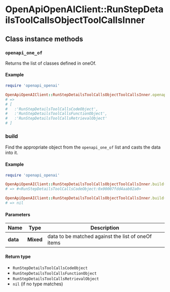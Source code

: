 # OpenApiOpenAIClient::RunStepDetailsToolCallsObjectToolCallsInner

## Class instance methods

### `openapi_one_of`

Returns the list of classes defined in oneOf.

#### Example

```ruby
require 'openapi_openai'

OpenApiOpenAIClient::RunStepDetailsToolCallsObjectToolCallsInner.openapi_one_of
# =>
# [
#   :'RunStepDetailsToolCallsCodeObject',
#   :'RunStepDetailsToolCallsFunctionObject',
#   :'RunStepDetailsToolCallsRetrievalObject'
# ]
```

### build

Find the appropriate object from the `openapi_one_of` list and casts the data into it.

#### Example

```ruby
require 'openapi_openai'

OpenApiOpenAIClient::RunStepDetailsToolCallsObjectToolCallsInner.build(data)
# => #<RunStepDetailsToolCallsCodeObject:0x00007fdd4aab02a0>

OpenApiOpenAIClient::RunStepDetailsToolCallsObjectToolCallsInner.build(data_that_doesnt_match)
# => nil
```

#### Parameters

| Name | Type | Description |
| ---- | ---- | ----------- |
| **data** | **Mixed** | data to be matched against the list of oneOf items |

#### Return type

- `RunStepDetailsToolCallsCodeObject`
- `RunStepDetailsToolCallsFunctionObject`
- `RunStepDetailsToolCallsRetrievalObject`
- `nil` (if no type matches)

